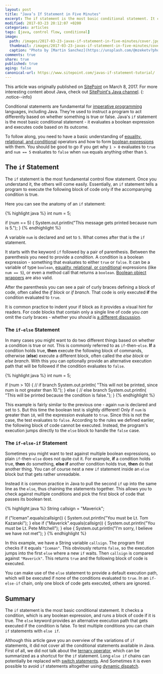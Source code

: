 ```yaml
---
layout: post
title: "Java’s If Statement in Five Minutes"
excerpt: The if statement is the most basic conditional statement. It checks a condition, which is any boolean expression, and runs a block of code if it is true.
modified: 2017-03-23 20:12:07 +0200
categories: articles
tags: [java, control flow, conditional]
image:
  path: /images/2017-03-23-javas-if-statement-in-five-minutes/cover.jpg
  thumbnail: /images/2017-03-23-javas-if-statement-in-five-minutes/cover_thumb.jpg
  caption: "Photo by [Martin Sanchez](https://unsplash.com/@mzeketv?photo=QhnC70oIVWQ)"
comments: true
share: true
published: true
aging: false
canonical-url: https://www.sitepoint.com/javas-if-statement-tutorial/
---
```

This article was originally published on [SitePoint](https://www.sitepoint.com/javas-if-statement-tutorial/) on March 8, 2017. For more interesting content about Java, check out [SitePoint's Java channel](https://www.sitepoint.com/java/ "Java channel at SitePoint").
{: .notice--info}

Conditional statements are fundamental for [imperative programming](https://en.wikipedia.org/wiki/Imperative_programming "Imperative programming") languages, including Java. They're used to instruct a program to act differently based on whether something is true or false. Java's `if` statement is the most basic conditional statement - it evaluates a boolean expression and executes code based on its outcome.

To follow along, you need to have a basic understanding of [equality, relational, and conditional](https://docs.oracle.com/javase/tutorial/java/nutsandbolts/opsummary.html "Summary of Operators in Java") operators and how to form [boolean expressions](https://en.wikipedia.org/wiki/Boolean_expression "Boolean expressions") with them. You should be good to go if you get why `1 > 0` evaluates to `true` and `num == 5` evaluates to `false` when `num` equals anything other than `5`.

## The `if` Statement

The `if` statement is the most fundamental control flow statement. Once you understand it, the others will come easily. Essentially, an `if` statement tells a program to execute the following block of code only if the accompanying condition is true.

Here you can see the anatomy of an `if` statement:

{% highlight java %}
int num = 5;

if (num == 5) {
    System.out.println("This message gets printed because num is 5.");
}
{% endhighlight %}

A variable `num` is declared and set to `5`. What comes after that is the `if` statement.

It starts with the keyword `if` followed by a pair of parenthesis. Between the parenthesis you need to provide a _condition_. A condition is a boolean expression - something that evaluates to either `true` or `false`. It can be a variable of type `boolean`, [equality, relational, or conditional](https://docs.oracle.com/javase/tutorial/java/nutsandbolts/opsummary.html "Summary of Operators in Java") expressions (like `num == 5`), or even a method call that returns a `boolean`. [Boolean object wrappers](https://docs.oracle.com/javase/8/docs/api/java/lang/Boolean.html) are also valid.

After the parenthesis you can see a pair of curly braces defining a block of code, often called the _if block_ or _if branch_. That code is only executed **if** the condition evaluated to `true`.

It is common practice to indent your if block as it provides a visual hint for readers. For code blocks that contain only a single line of code you _can_ omit the curly braces - whether you _should_ is [a different discussion](http://stackoverflow.com/q/8020228).

### The `if-else` Statement

In many cases you might want to do two different things based on whether a condition is true or not. This is commonly referred to as `if`-then-`else`. **If** a condition holds true, **then** execute the following block of commands, otherwise (**else**) execute a different block, often called the _else block_ or _else branch_. With this you can optionally provide an alternative execution path that will be followed if the condition evaluates to `false`.

{% highlight java %}
int num = 5;

if (num > 10) {
    // if branch
    System.out.println(
            "This will not be printed, since num is not greater than 10.");
} else {
    // else branch
    System.out.println(
            "This will be printed because the condition is false.");
}
{% endhighlight %}

This example is fairly similar to the previous one - again `num` is declared and set to `5`. But this time the boolean test is slightly different! Only if `num` is greater than `10`, will the expression evaluate to `true`. Since this is not the case, the test evaluates to `false`. According to the rules we defined earlier, the following block of code cannot be executed. Instead, the program's execution jumps directly to the `else` block to handle the `false` case.

### The `if-else-if` Statement

Sometimes you might want to test against multiple boolean expressions, so plain `if`-then-`else` does not quite cut it.
For example, **if** a condition holds true, **then** do something, **else if** another condition holds true, **then** do that another thing. You can of course nest a new `if` statement inside an `else` block but that gets rather unreadable.

Instead it is common practice in Java to pull the second `if` up into the same line as the `else`, thus chaining the statements together. This allows you to check against multiple conditions and pick the first block of code that passes its boolean test.

{% highlight java %}
String callsign = "Maverick";

if ("Iceman".equals(callsign)) {
    System.out.println("You must be Lt. Tom Kazanski");
}
else if ("Maverick".equals(callsign)) {
    System.out.println("You must be Lt. Pete Mitchell");
}
else {
    System.out.println("I'm sorry, I believe we have not met");
}
{% endhighlight %}

In this example, we have a String variable `callsign`. The program first checks if it equals `"Iceman"`. This obviously returns `false`, so the execution jumps into the first `else` where a new `if` waits. Then `callsign` is compared against `"Maverick"`. This returns `true` and the following block of code is executed.

You can make use of the `else` statement to provide a default execution path, which will be executed if none of the conditions evaluated to `true`. In an `if-else-if` chain, only one block of code gets executed, others are ignored.

## Summary

The `if` statement is the most basic conditional statement. It checks a condition, which is any boolean expression, and runs a block of code if it is true. The `else` keyword provides an alternative execution path that gets executed if the condition is false. To test multiple conditions you can chain `if` statements with `else if`.

Although this article gave you an overview of the variations of `if` statements, it did not cover all the conditional statements available in Java. First of all, we did not talk about the [ternary operator](https://www.sitepoint.com/java-ternary-operator/ "Java’s Ternary Operator in Three Minutes"), which can be summarized as a shortcut for the `if` statement. Long `else if` chains can potentially be replaced with [switch statements](https://www.sitepoint.com/javas-switch-statement/ "Java’s Switch Statement in Three Minutes"). And Sometimes it is even possible to avoid `if` statements altogether using [dynamic dispatch](https://en.wikipedia.org/wiki/Dynamic_dispatch "Dynamic dispatch").
